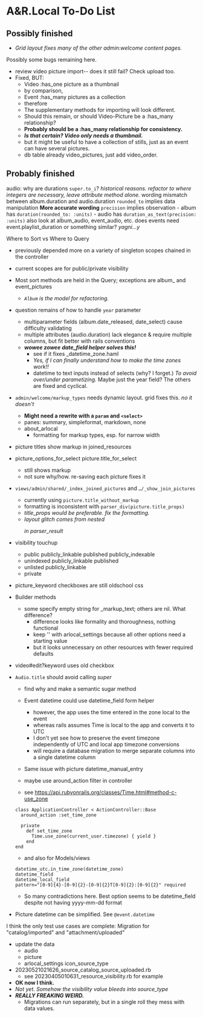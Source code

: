# A&R.Local To-Do List


## Possibly finished

- _Grid layout fixes many of the other admin:welcome content pages._

Possibly some bugs remaining here.

- review video picture import-- does it still fail? Check upload too.
- Fixed, BUT:
  - Video :has_one picture as a thumbnail
  -   by comparison,
  - Event :has_many pictures as a collection
  -   therefore
  - The supplementary methods for importing will look different.
  - Should this remain, or should Video-Picture be a :has_many relationship?
  - **Probably should be a :has_many relationship for consistency.**
  - ***Is that certain? Video only needs a thumbnail.***
  - but it might be useful to have a collection of stills, just as an event can have several pictures.
  - db table already video_pictures, just add video_order.


## Probably finished

  audio: why are durations `super.to_i`? *historical reasons. refactor to where integers are necessary, leave attribute method alone.*
  wording mismatch between album.duration and audio.duration
  `rounded_to` implies data manipulation **More accurate wording**
  `precision` implies observation
    - album has `duration(rounded_to: :units)`
    - audio has `duration_as_text(precision: :units)`
    also look at album_audio, event_audio, etc.
    does events need event.playlist_duration or something similar? *yagni…y*

Where to Sort vs Where to Query
  - previously depended more on a variety of singleton scopes chained in the controller
  - current scopes are for public/private visibility
  - Most sort methods are held in the Query; exceptions are album_ and event_pictures
    - _`Album` is the model for refactoring._

- question remains of how to handle `year` parameter
  - multiparameter fields (album.date_released, date_select) cause difficulty validating
  - multiple attributes (audio.duration) lack elegance & require multiple columns, but fit better with rails conventions
  - ***wowee zowee date_field helper solves this!***
    - see if it fixes _datetime_zone.haml
    - *Yes, if I can finally understand how to make the time zones work!!*
    - datetime to text inputs instead of selects (why? I forget.) _To avoid over/under parametizing._ Maybe just the year field? The others are fixed and cyclical.

- `admin/welcome/markup_types` needs dynamic layout. grid fixes this. _no it doesn't_
  - **Might need a rewrite with a `param` and `<select>`**
  - panes: summary, simpleformat, markdown, none
  - about_arlocal
    - formatting for markup types, esp. for narrow width

- picture titles show markup in joined_resources
- picture_options_for_select picture.title_for_select
  - still shows markup
  - not sure why/how. re-saving each picture fixes it

- `views/admin/shared/_index_joined_pictures` and `…/_show_join_pictures`
  - currently using `picture.title_without_markup`
  - formatting is inconsistent with `parser_div(picture.title_props)`
  - *title_props would be preferable. fix the formatting.*
  - *layout glitch comes from nested <p> in parser_result*

- visibility touchup
  - public      publicly_linkable published publicly_indexable
  - unindexed   publicly_linkable published
  - unlisted    publicly_linkable
  - private

- picture_keyword checkboxes are still oldschool css

- Builder methods
  - some specify empty string for _markup_text; others are nil. What difference?
    - difference looks like formality and thoroughness, nothing functional
    - keep '' with arlocal_settings because all other options need a starting value
    - but it looks unnecessary on other resources with fewer required defaults

- video#edit?keyword uses old checkbox

- `Audio.title` should avoid calling *super*
  - find why and make a semantic sugar method

  - Event datetime could use datetime_field form helper
    - however, the app uses the time entered in the zone local to the event
    - whereas rails assumes Time is local to the app and converts it to UTC
    - I don't yet see how to preserve the event timezone independently of UTC and local app timezone conversions
    - will require a database migration to merge separate columns into a single datetime column
  - Same issue with picture datetime_manual_entry
  - maybe use around_action filter in controller
  - see https://api.rubyonrails.org/classes/Time.html#method-c-use_zone
  ```
  class ApplicationController < ActionController::Base
    around_action :set_time_zone

    private
      def set_time_zone
        Time.use_zone(current_user.timezone) { yield }
      end
  end
  ```
  - and also for Models/views
  ```
  datetime_utc.in_time_zone(datetime_zone)
  datetime_field
  datetime_local_field
  pattern="[0-9]{4}-[0-9]{2}-[0-9]{2}T[0-9]{2}:[0-9]{2}" required
  ```
  - So many contradictions here. Best option seems to be datetime_field despite not having yyyy-mm-dd format

- Picture datetime can be simplified. See `@event.datetime`

I think the only test use cases are complete:
Migration for "catalog/imported" and "attachment/uploaded"
  - update the data
    - audio
    - picture
    - arlocal_settings icon_source_type
  - 20230521021626_source_catalog_source_uploaded.rb
    - see 20230405010631_resource_visibility.rb for example
  - **OK now I think.**
  - *Not yet. Somehow the visibility value bleeds into source_type*
  - ***REALLY FREAKING WEIRD.***
    - Migrations can run separately, but in a single roll they mess with data values.
